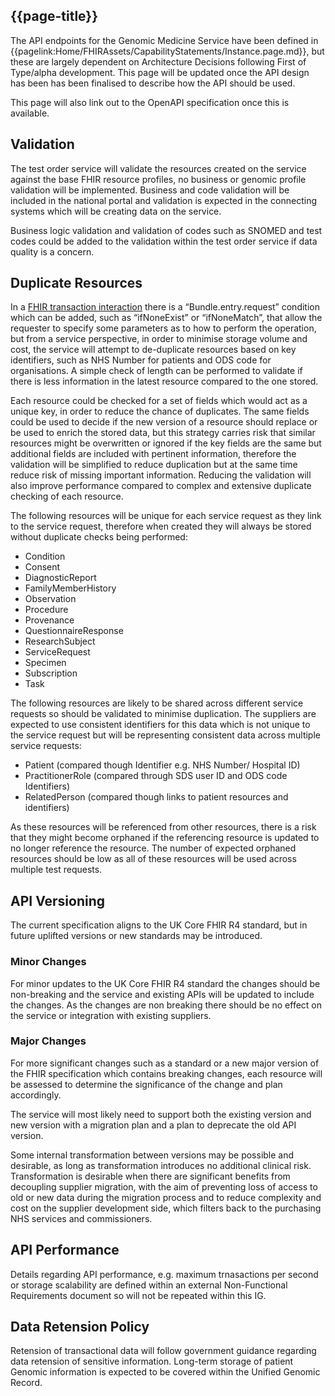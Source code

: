 ## {{page-title}}
  
The API endpoints for the Genomic Medicine Service have been defined in {{pagelink:Home/FHIRAssets/CapabilityStatements/Instance.page.md}}, but these are largely dependent on Architecture Decisions following First of Type/alpha development. This page will be updated once the API design has been has been finalised to describe how the API should be used.

This page will also link out to the OpenAPI specification once this is available.

## Validation
The test order service will validate the resources created on the service against the base FHIR resource profiles, no business or genomic profile validation will be implemented. Business and code validation will be included in the national portal and validation is expected in the connecting systems which will be creating data on the service.

Business logic validation and validation of codes such as  SNOMED and test codes could be added to the validation within the test order service if data quality is a concern.

## Duplicate Resources
In a [FHIR transaction interaction](https://hl7.org/fhir/R4B/http.html#transaction) there is a “Bundle.entry.request” condition which can be added, such as “ifNoneExist” or “ifNoneMatch”, that allow the requester to specify some parameters as to how to perform the operation, but from a service perspective, in order to minimise storage volume and cost, the service will attempt to de-duplicate resources based on key identifiers, such as NHS Number for patients and ODS code for organisations. A simple check of length can be performed to validate if there is less information in the latest resource compared to the one stored.

Each resource could be checked for a set of fields which would act as a unique key, in order to reduce the chance of duplicates. The same fields could be used to decide if the new version of a resource should replace or be used to enrich the stored data, but this strategy carries risk that similar resources might be overwritten or ignored if the key fields are the same but additional fields are included with pertinent information, therefore the validation will be simplified to reduce duplication but at the same time reduce risk of missing important information. Reducing the validation will also improve performance compared to complex and extensive duplicate checking of each resource.

The following resources will be unique for each service request as they link to the service request, therefore when created they will always be stored without duplicate checks being performed:
- Condition
- Consent
- DiagnosticReport
- FamilyMemberHistory
- Observation
- Procedure
- Provenance
- QuestionnaireResponse
- ResearchSubject
- ServiceRequest
- Specimen
- Subscription
- Task

The following resources are likely to be shared across different service requests so should be validated to minimise duplication. The suppliers are expected to use consistent identifiers for this data which is not unique to the service request but will be representing consistent data across multiple service requests:
- Patient (compared though Identifier e.g. NHS Number/ Hospital ID)
- PractitionerRole (compared through SDS user ID and ODS code Identifiers)
- RelatedPerson (compared though links to patient resources and identifiers)

As these resources will be referenced from other resources, there is a risk that they might become orphaned if the referencing resource is updated to no longer reference the resource. The number of expected orphaned resources should be low as all of these resources will be used across multiple
test requests.

## API Versioning
The current specification aligns to the UK Core FHIR R4 standard, but in future uplifted versions or new standards may be introduced.

### Minor Changes
For minor updates to the UK Core FHIR R4 standard the changes should be non-breaking and the service and existing APIs will be updated to include the changes. As the changes are non breaking there should be no effect on the service or integration with existing suppliers.

### Major Changes
For more significant changes such as a standard or a new major version of the FHIR specification which contains breaking changes, each resource will be assessed to determine the significance of the change and plan accordingly.

The service will most likely need to support both the existing version and new version with a migration plan and a plan to deprecate the old API version.

Some internal transformation between versions may be possible and desirable, as long as transformation introduces no additional clinical risk. Transformation is desirable when there are significant benefits from decoupling supplier migration, with the aim of preventing loss of access to old or new data during the migration process and to reduce complexity and cost on the supplier development side, which filters back to the purchasing NHS services and commissioners.

## API Performance

Details regarding API performance, e.g. maximum trnasactions per second or storage scalability are defined within an external Non-Functional Requirements document so will not be repeated within this IG.

## Data Retension Policy

Retension of transactional data will follow government guidance regarding data retension of sensitive information. Long-term storage of patient Genomic information is expected to be covered within the Unified Genomic Record.